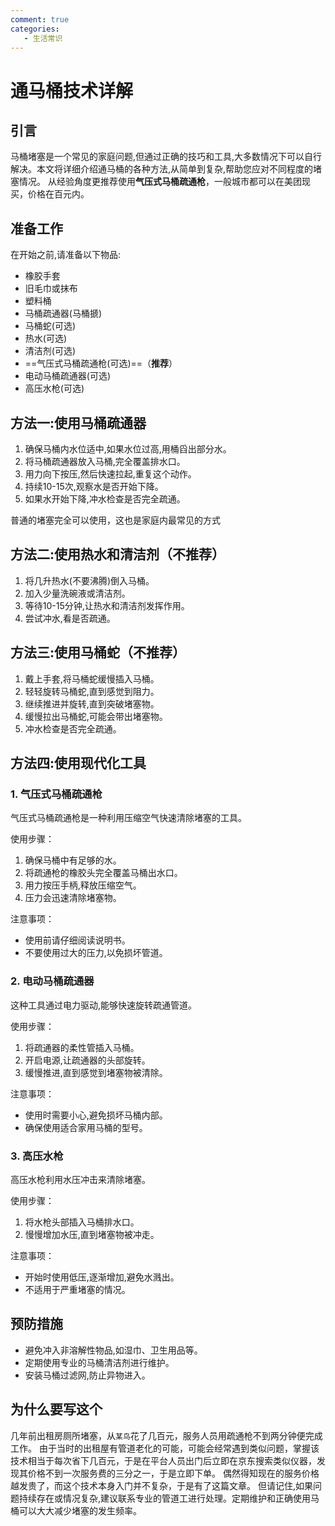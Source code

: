 ```yaml
---
comment: true
categories:
   - 生活常识
---
```

# 通马桶技术详解

## 引言

马桶堵塞是一个常见的家庭问题,但通过正确的技巧和工具,大多数情况下可以自行解决。本文将详细介绍通马桶的各种方法,从简单到复杂,帮助您应对不同程度的堵塞情况。
从经验角度更推荐使用**气压式马桶疏通枪**，一般城市都可以在美团现买，价格在百元内。

## 准备工作

在开始之前,请准备以下物品:

- 橡胶手套
- 旧毛巾或抹布
- 塑料桶
- 马桶疏通器(马桶搋)
- 马桶蛇(可选)
- 热水(可选)
- 清洁剂(可选)
- ==气压式马桶疏通枪(可选)==（**推荐**）
- 电动马桶疏通器(可选)
- 高压水枪(可选)

## 方法一:使用马桶疏通器

1. 确保马桶内水位适中,如果水位过高,用桶舀出部分水。
2. 将马桶疏通器放入马桶,完全覆盖排水口。
3. 用力向下按压,然后快速拉起,重复这个动作。
4. 持续10-15次,观察水是否开始下降。
5. 如果水开始下降,冲水检查是否完全疏通。

普通的堵塞完全可以使用，这也是家庭内最常见的方式

## 方法二:使用热水和清洁剂（不推荐）

1. 将几升热水(不要沸腾)倒入马桶。
2. 加入少量洗碗液或清洁剂。
3. 等待10-15分钟,让热水和清洁剂发挥作用。
4. 尝试冲水,看是否疏通。

## 方法三:使用马桶蛇（不推荐）

1. 戴上手套,将马桶蛇缓慢插入马桶。
2. 轻轻旋转马桶蛇,直到感觉到阻力。
3. 继续推进并旋转,直到突破堵塞物。
4. 缓慢拉出马桶蛇,可能会带出堵塞物。
5. 冲水检查是否完全疏通。

## 方法四:使用现代化工具

### 1. 气压式马桶疏通枪

气压式马桶疏通枪是一种利用压缩空气快速清除堵塞的工具。

使用步骤：
1. 确保马桶中有足够的水。
2. 将疏通枪的橡胶头完全覆盖马桶出水口。
3. 用力按压手柄,释放压缩空气。
4. 压力会迅速清除堵塞物。

注意事项：
- 使用前请仔细阅读说明书。
- 不要使用过大的压力,以免损坏管道。

### 2. 电动马桶疏通器

这种工具通过电力驱动,能够快速旋转疏通管道。

使用步骤：
1. 将疏通器的柔性管插入马桶。
2. 开启电源,让疏通器的头部旋转。
3. 缓慢推进,直到感觉到堵塞物被清除。

注意事项：
- 使用时需要小心,避免损坏马桶内部。
- 确保使用适合家用马桶的型号。

### 3. 高压水枪

高压水枪利用水压冲击来清除堵塞。

使用步骤：
1. 将水枪头部插入马桶排水口。
2. 慢慢增加水压,直到堵塞物被冲走。

注意事项：
- 开始时使用低压,逐渐增加,避免水溅出。
- 不适用于严重堵塞的情况。

## 预防措施

- 避免冲入非溶解性物品,如湿巾、卫生用品等。
- 定期使用专业的马桶清洁剂进行维护。
- 安装马桶过滤网,防止异物进入。

## 为什么要写这个
几年前出租房厕所堵塞，从`某鸟`花了几百元，服务人员用疏通枪不到两分钟便完成工作。
由于当时的出租屋有管道老化的可能，可能会经常遇到类似问题，掌握该技术相当于每次省下几百元，于是在平台人员出门后立即在京东搜索类似仪器，发现其价格不到一次服务费的三分之一，于是立即下单。
偶然得知现在的服务价格越发贵了，而这个技术本身入门并不复杂，于是有了这篇文章。
但请记住,如果问题持续存在或情况复杂,建议联系专业的管道工进行处理。定期维护和正确使用马桶可以大大减少堵塞的发生频率。